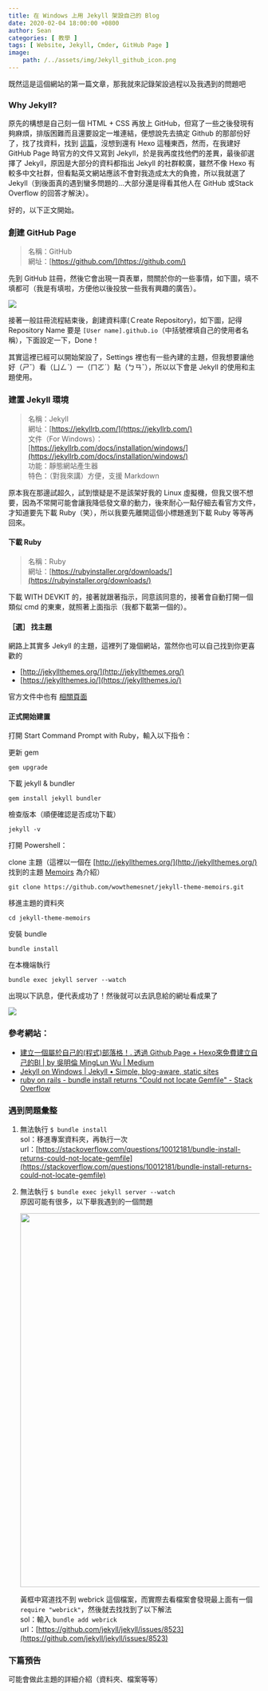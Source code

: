 ```yaml
---
title: 在 Windows 上用 Jekyll 架設自己的 Blog
date: 2020-02-04 18:00:00 +0800
author: Sean
categories: [ 教學 ]
tags: [ Website, Jekyll, Cmder, GitHub Page ]
image:
    path: /../assets/img/Jekyll_github_icon.png
---
```

既然這是這個網站的第一篇文章，那我就來記錄架設過程以及我遇到的問題吧

### Why Jekyll?
原先的構想是自己刻一個 HTML + CSS 再放上 GitHub，但寫了一些之後發現有夠麻煩，排版困難而且還要設定一堆連結，便想說先去搞定 Github 的那部份好了，找了找資料，找到 [這篇](https://minglun-wu.medium.com/%E5%BB%BA%E7%AB%8B%E4%B8%80%E5%80%8B%E5%B1%AC%E6%96%BC%E8%87%AA%E5%B7%B1%E7%9A%84-%E7%A8%8B%E5%BC%8F-%E9%83%A8%E8%90%BD%E6%A0%BC-4d295ed96236)，沒想到還有 Hexo 這種東西，然而，在我建好 GitHub Page 時官方的文件又寫到 Jekyll，於是我再度找他們的差異，最後卻選擇了 Jekyll，原因是大部分的資料都指出 Jekyll 的社群較廣，雖然不像 Hexo 有較多中文社群，但看點英文網站應該不會對我造成太大的負擔，所以我就選了 Jekyll（到後面真的遇到蠻多問題的...大部分還是得看其他人在 GitHub 或Stack Overflow 的回答才解決）。

好的，以下正文開始。

### 創建 GitHub Page
> 名稱：GitHub  
> 網址：[https://github.com/](https://github.com/)

先到 GitHub 註冊，然後它會出現一頁表單，問關於你的一些事情，如下圖，填不填都可（我是有填啦，方便他以後投放一些我有興趣的廣告）。

![](/../assets/img/post/blog/zhj3tWS.png)

接著一般註冊流程結束後，創建資料庫(Ｃreate Repository)，如下圖，記得 Repository Name 要是 `[User name].github.io`（中括號裡填自己的使用者名稱），下面設定一下，Done！

其實這裡已經可以開始架設了，Settings 裡也有一些內建的主題，但我想要讓他好（ㄕˇ）看（ㄩㄥˋ）一（ㄇㄛˊ）點（ㄅㄢˇ），所以以下會是 Jekyll 的使用和主題使用。

### 建置 Jekyll 環境
> 名稱：Jekyll  
> 網址：[https://jekyllrb.com/](https://jekyllrb.com/)  
> 文件（For Windows）：[https://jekyllrb.com/docs/installation/windows/](https://jekyllrb.com/docs/installation/windows/)  
> 功能：靜態網站產生器  
> 特色：（對我來講）方便，支援 Markdown

原本我在那邊試超久，試到懷疑是不是該架好我的 Linux 虛擬機，但我又很不想要，因為不常開可能會讓我降低發文章的動力，後來耐心一點仔細去看官方文件，才知道要先下載 Ruby（笑），所以我要先離開這個小標題進到下載 Ruby 等等再回來。

#### 下載 Ruby
> 名稱：Ruby  
> 網址：[https://rubyinstaller.org/downloads/](https://rubyinstaller.org/downloads/)

下載 WITH DEVKIT 的，接著就跟著指示，同意該同意的，接著會自動打開一個類似 cmd 的東東，就照著上面指示（我都下載第一個的）。

#### ［選］ 找主題
網路上其實多 Jekyll 的主題，這裡列了幾個網站，當然你也可以自己找到你更喜歡的  

* [http://jekyllthemes.org/](http://jekyllthemes.org/)  
* [https://jekyllthemes.io/](https://jekyllthemes.io/)  

官方文件中也有 [相關頁面](https://jekyllrb.com/docs/themes/)  

#### 正式開始建置
打開 Start Command Prompt with Ruby，輸入以下指令：  
  
更新 gem
```shell
gem upgrade
```
下載 jekyll & bundler
```shell
gem install jekyll bundler
```
檢查版本（順便確認是否成功下載）
```shell
jekyll -v
```

打開 Powershell：

clone 主題（這裡以一個在 [http://jekyllthemes.org/](http://jekyllthemes.org/) 找到的主題 [Memoirs](https://bootstrapstarter.com/bootstrap-templates/jekyll-theme-memoirs/) 為介紹）
```shell
git clone https://github.com/wowthemesnet/jekyll-theme-memoirs.git
```
移進主題的資料夾
```shell
cd jekyll-theme-memoirs
```
安裝 bundle
```shell
bundle install
```
在本機端執行
```shell
bundle exec jekyll server --watch
```

出現以下訊息，便代表成功了！然後就可以去訊息給的網址看成果了

![](/../assets/img/post/blog/dFfIkuG.png)

### 參考網站：
* [建立一個屬於自己的(程式)部落格！. 透過 Github Page + Hexo來免費建立自己的Bl \| by 吳明倫 MingLun Wu \| Medium](https://minglun-wu.medium.com/%E5%BB%BA%E7%AB%8B%E4%B8%80%E5%80%8B%E5%B1%AC%E6%96%BC%E8%87%AA%E5%B7%B1%E7%9A%84-%E7%A8%8B%E5%BC%8F-%E9%83%A8%E8%90%BD%E6%A0%BC-4d295ed96236) 
* [Jekyll on Windows \| Jekyll • Simple, blog-aware, static sites](https://jekyllrb.com/docs/installation/windows/) 
* [ruby on rails - bundle install returns "Could not locate Gemfile" - Stack Overflow](https://stackoverflow.com/questions/10012181/bundle-install-returns-could-not-locate-gemfile)

### 遇到問題彙整
1. 無法執行 `$ bundle install`  
   sol：移進專案資料夾，再執行一次  
   url：[https://stackoverflow.com/questions/10012181/bundle-install-returns-could-not-locate-gemfile](https://stackoverflow.com/questions/10012181/bundle-install-returns-could-not-locate-gemfile)
   
2. 無法執行 `$ bundle exec jekyll server --watch`  
   原因可能有很多，以下舉我遇到的一個問題  
   
   <img src="/../assets/img/post/blog/IGmL2tv.png" width=600 height=750 />
   
   黃框中寫道找不到 webrick 這個檔案，而實際去看檔案會發現最上面有一個 `require "webrick"`，然後就去找找到了以下解法  
   sol：輸入 `bundle add webrick`  
   url：[https://github.com/jekyll/jekyll/issues/8523](https://github.com/jekyll/jekyll/issues/8523)

### 下篇預告
可能會做此主題的詳細介紹（資料夾、檔案等等）
